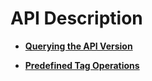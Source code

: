 # API Description<a name="EN-US_TOPIC_0170553616"></a>

-   **[Querying the API Version](querying-the-api-version.md)**  

-   **[Predefined Tag Operations](predefined-tag-operations.md)**  


